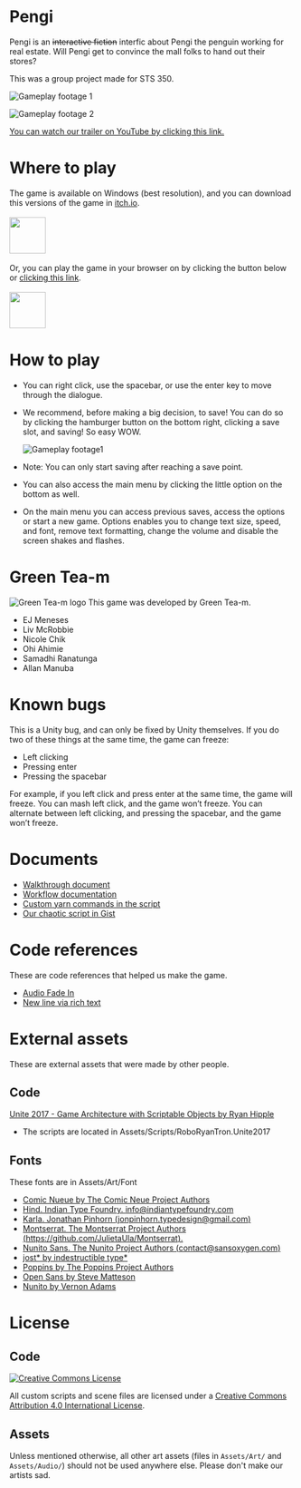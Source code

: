 # Pengi
Pengi is an ~~interactive fiction~~ interfic about Pengi the penguin working for real estate.
Will Pengi get to convince the mall folks to hand out their stores?

This was a group project made for STS 350.

![Gameplay footage 1](/Docs/GameplayFootage01.gif)<br/>

![Gameplay footage 2](/Docs/GameplayFootage02.gif)<br/>

[You can watch our trailer on YouTube by clicking this link.](https://www.youtube.com/watch?v=4P3LrOflOBQ&feature=youtu.be)

# Where to play
The game is available on Windows (best resolution), and you can download this versions of the game in [itch.io](https://turnipxenon.itch.io/pengi). <br/><br/>
<a href="https://turnipxenon.itch.io/pengi"><img src="https://static.itch.io/images/badge.svg" height="64"></a><br><br>
Or, you can play the game in your browser on by clicking the button below or [clicking this link](https://greentea-m.github.io/Pengi/). <br/><br/>
<a href="https://turnipxenon.itch.io/pengi"><img src="https://static.itch.io/images/badge.svg" height="64"></a>

# How to play
* You can right click, use the spacebar, or use the enter key to move through the dialogue. 
* We recommend, before making a big decision, to save! You can do so by clicking the hamburger button on the bottom right, 
clicking a save slot, and saving! So easy WOW. 
  
  ![Gameplay footage1](/Docs/HamburgerLocation.png)<br/>
  
* Note: You can only start saving after reaching a save point.
* You can also access the main menu by clicking the little option on the bottom as well. 
* On the main menu you can access previous saves, access the options or start a new game. 
Options enables you to change text size, speed, and font, remove text formatting, change the volume and 
disable the screen shakes and flashes.

# Green Tea-m
![Green Tea-m logo](Docs/Tea_Logo.gif)
This game was developed by Green Tea-m.
* EJ Meneses
* Liv McRobbie
* Nicole Chik
* Ohi Ahimie
* Samadhi Ranatunga
* Allan Manuba

# Known bugs
This is a Unity bug, and can only be fixed by Unity themselves. If you do two of these things at the same time, 
the game can freeze:

* Left clicking
* Pressing enter
* Pressing the spacebar

For example, if you left click and press enter at the same time, the game will freeze. You can mash left click, 
and the game won’t freeze. You can alternate between left clicking, and pressing the spacebar, and the game won’t freeze.

# Documents
* [Walkthrough document](Docs/PENGI%20Walkthrough.pdf)
* [Workflow documentation](Docs/Public%20workflow%20documentation.pdf)
* [Custom yarn commands in the script](Docs/CustomCommands.md)
* [Our chaotic script in Gist](https://gist.github.com/TurnipXenon/634bd8024ef23ecea396539316ea7efd)

# Code references
These are code references that helped us make the game.
* [Audio Fade In](https://stackoverflow.com/questions/57527257/audio-fade-in-out-with-c-sharp-in-unity)
* [New line via rich text](http://digitalnativestudios.com/forum/index.php?topic=1199.0)

# External assets
These are external assets that were made by other people.
## Code
[Unite 2017 - Game Architecture with Scriptable Objects by Ryan Hipple](https://github.com/roboryantron/Unite2017)
- The scripts are located in Assets/Scripts/RoboRyanTron.Unite2017

## Fonts
These fonts are in Assets/Art/Font
* [Comic Nueue by The Comic Neue Project Authors](https://github.com/crozynski/comicneue)
* [Hind. Indian Type Foundry. info@indiantypefoundry.com](https://fonts.google.com/specimen/Hind#about)
* [Karla. Jonathan Pinhorn (jonpinhorn.typedesign@gmail.com)](https://github.com/googlefonts/karla)
* [Montserrat. The Montserrat Project Authors (https://github.com/JulietaUla/Montserrat).](https://github.com/JulietaUla/Montserrat)
* [Nunito Sans. The Nunito Project Authors (contact@sansoxygen.com)](https://fonts.google.com/specimen/Nunito+Sans#license)
* [jost* by indestructible type*](https://indestructibletype.com/Jost.html)
* [Poppins by The Poppins Project Authors](https://github.com/itfoundry/Poppins)
* [Open Sans by Steve Matteson](https://fonts.google.com/specimen/Open+Sans#about)
* [Nunito by Vernon Adams](https://github.com/googlefonts/nunito)

# License
## Code
<a rel="license" href="http://creativecommons.org/licenses/by/4.0/"><img alt="Creative Commons License" style="border-width:0" src="https://i.creativecommons.org/l/by/4.0/88x31.png" /></a>

All custom scripts and scene files are licensed under a <a rel="license" href="http://creativecommons.org/licenses/by/4.0/">Creative Commons Attribution 4.0 International License</a>.

## Assets
Unless mentioned otherwise, all other art assets (files in `Assets/Art/` and `Assets/Audio/`) should not be used anywhere else. Please don't make our artists sad.